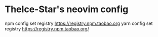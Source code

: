 # TheIce-Star's neovim config

npm config set registry https://registry.npm.taobao.org
yarn config set registry https://registry.npm.taobao.org/

